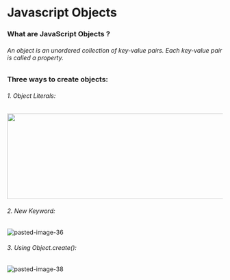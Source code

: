 # Javascript Objects

### What are JavaScript Objects ?
###### An object is an unordered collection of key-value pairs. Each key-value pair is called a property.

### Three ways to create objects:
###### 1. Object Literals:

<img src ="https://user-images.githubusercontent.com/66670426/143689563-4d428235-9afd-4586-9577-088a4a38d3a2.jpg" height="200" width="900">

###### 2. New Keyword:

![pasted-image-36](https://user-images.githubusercontent.com/66670426/143689709-0c7d4e1f-f689-428a-9fe6-eaece24a7745.jpg)

###### 3. Using Object.create():

![pasted-image-38](https://user-images.githubusercontent.com/66670426/143689730-6cf1393d-5f2b-4b8f-85c8-b2f76940c757.jpg)
